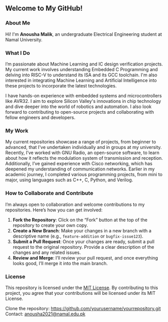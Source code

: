 ## Welcome to My GitHub! 

### About Me

Hi! I'm **Anousha Malik**, an undergraduate Electrical Engineering student at Namal University.

### What I Do

I’m passionate about Machine Learning and IC design verification projects. My current work involves understanding Embedded C Programming and delving into RISC-V to understand its ISA and its GCC toolchain. I'm also interested in integrating Machine Learning and Artificial Intelligence into these projects to incorporate the latest technologies.

I have hands-on experience with embedded systems and microcontrollers like AVR32. I aim to explore Silicon Valley's innovations in chip technology and dive deeper into the world of robotics and automation. I also look forward to contributing to open-source projects and collaborating with fellow engineers and developers.

### My Work

My current repositories showcase a range of projects, from beginner to advanced, that I've undertaken individually and in groups at my university. Recently, I’ve worked with GNU Radio, an open-source software, to learn about how it reflects the modulation system of transmission and reception. Additionally, I’ve gained experience with Cisco networking, which has deepened my understanding of communication networks. Earlier in my academic journey, I completed various programming projects, from mini to major, using languages such as C++, C, Python, and Verilog.

### How to Collaborate and Contribute

I’m always open to collaboration and welcome contributions to my repositories. Here’s how you can get involved:

1. **Fork the Repository**: Click on the “Fork” button at the top of the repository to create your own copy.
2. **Create a New Branch**: Make your changes in a new branch with a descriptive name (e.g., `feature-addition` or `bugfix-issue123`).
3. **Submit a Pull Request**: Once your changes are ready, submit a pull request to the original repository. Provide a clear description of the changes and any related issues.
4. **Review and Merge**: I’ll review your pull request, and once everything looks good, I’ll merge it into the main branch.

### License

This repository is licensed under the [MIT License](https://choosealicense.com/licenses/mit/). By contributing to this project, you agree that your contributions will be licensed under its MIT License.

Clone the repository: https://github.com/yourusername/yourrepository.git
<br>
Contact: anousha2021@namal.edu.pk 
